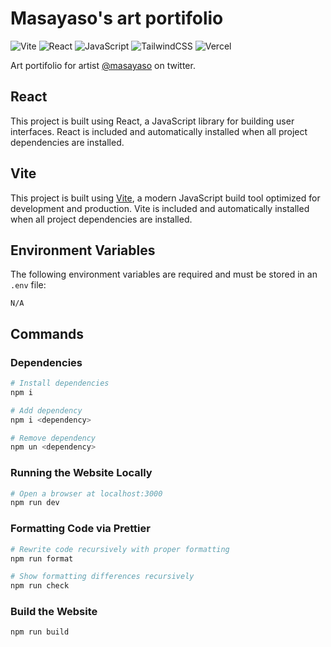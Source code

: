 # Masayaso's art portifolio

![Vite](https://img.shields.io/badge/Vite-%23f712ff?style=for-the-badge&logo=Vite&logoColor=%23ffffff)
![React](https://img.shields.io/badge/React-%2300d1ff?style=for-the-badge&logo=React&logoColor=%23ffffff&color=%2300d1ff)
![JavaScript](https://img.shields.io/badge/javascript-%23323330.svg?style=for-the-badge&logo=javascript&logoColor=%23F7DF1E)
![TailwindCSS](https://img.shields.io/badge/tailwindcss-%2338B2AC.svg?style=for-the-badge&logo=tailwind-css&logoColor=white)
![Vercel](https://img.shields.io/badge/Vercel-%23000000?style=for-the-badge&logo=Vercel&logoColor=%23ffffff&color=%23000000)

Art portifolio for artist [@masayaso](https://x.com/masayaso) on twitter.

## React

This project is built using React, a JavaScript library for building user interfaces. React is included and automatically installed when all project dependencies are installed.

## Vite

This project is built using [Vite](https://vite.dev/), a modern JavaScript build tool optimized for development and production. Vite is included and automatically installed when all project dependencies are installed.

## Environment Variables

The following environment variables are required and must be stored in an `.env` file:

```env
N/A
```

## Commands

### Dependencies

```bash
# Install dependencies
npm i

# Add dependency
npm i <dependency>

# Remove dependency
npm un <dependency>
```

### Running the Website Locally

```bash
# Open a browser at localhost:3000
npm run dev
```

### Formatting Code via Prettier

```bash
# Rewrite code recursively with proper formatting
npm run format

# Show formatting differences recursively
npm run check
```

### Build the Website

```bash
npm run build
```
